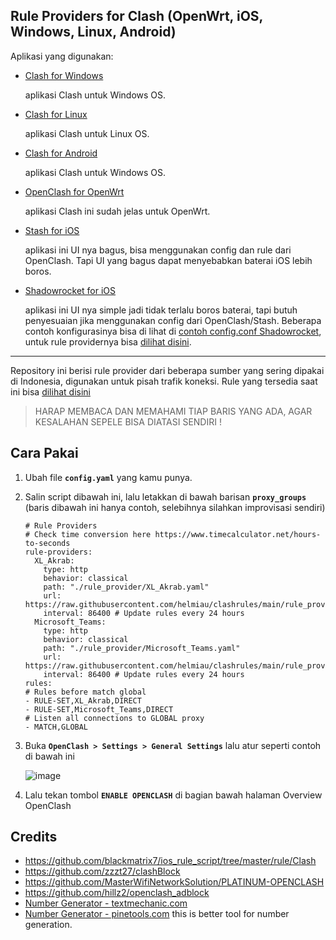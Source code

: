 ## Rule Providers for Clash (OpenWrt, iOS, Windows, Linux, Android)
Aplikasi yang digunakan:
- [Clash for Windows](https://github.com/Fndroid/clash_for_windows_pkg/releases)
    
    aplikasi Clash untuk Windows OS.

- [Clash for Linux](https://github.com/Kr328/clash-tun-for-linux)
    
    aplikasi Clash untuk Linux OS.
    
- [Clash for Android](https://github.com/Kr328/ClashForAndroid)
    
    aplikasi Clash untuk Windows OS.

- [OpenClash for OpenWrt](https://github.com/vernesong/OpenClash)
    
    aplikasi Clash ini sudah jelas untuk OpenWrt.
    
- [Stash for iOS](https://apps.apple.com/us/app/stash-rule-based-proxy/id1596063349)
    
    aplikasi ini UI nya bagus, bisa menggunakan config dan rule dari OpenClash. Tapi UI yang bagus dapat menyebabkan baterai iOS lebih boros.

- [Shadowrocket for iOS](https://apps.apple.com/us/app/shadowrocket/id932747118)
    
    aplikasi ini UI nya simple jadi tidak terlalu boros baterai, tapi butuh penyesuaian jika menggunakan config dari OpenClash/Stash. Beberapa contoh konfigurasinya bisa di lihat di [contoh config.conf Shadowrocket](shadowrocket/README.md), untuk rule providernya bisa [dilihat disini](shadowrocket/).
    
---

Repository ini berisi rule provider dari beberapa sumber yang sering dipakai di Indonesia, digunakan untuk pisah trafik koneksi. Rule yang tersedia saat ini bisa [dilihat disini](rule_provider/)

> HARAP MEMBACA DAN MEMAHAMI TIAP BARIS YANG ADA, AGAR KESALAHAN SEPELE BISA DIATASI SENDIRI !

## Cara Pakai
1. Ubah file **`config.yaml`** yang kamu punya.
2. Salin script dibawah ini, lalu letakkan di bawah barisan **`proxy_groups`** (baris dibawah ini hanya contoh, selebihnya silahkan improvisasi sendiri)

    ```
    # Rule Providers
    # Check time conversion here https://www.timecalculator.net/hours-to-seconds
    rule-providers:
      XL_Akrab:
        type: http
        behavior: classical
        path: "./rule_provider/XL_Akrab.yaml"
        url: https://raw.githubusercontent.com/helmiau/clashrules/main/rule_provider/XL_Akrab.yaml
        interval: 86400 # Update rules every 24 hours
      Microsoft_Teams:
        type: http
        behavior: classical
        path: "./rule_provider/Microsoft_Teams.yaml"
        url: https://raw.githubusercontent.com/helmiau/clashrules/main/rule_provider/Microsoft_Teams.yaml
        interval: 86400 # Update rules every 24 hours
    rules:
    # Rules before match global
    - RULE-SET,XL_Akrab,DIRECT
    - RULE-SET,Microsoft_Teams,DIRECT
    # Listen all connections to GLOBAL proxy
    - MATCH,GLOBAL
    ```

4. Buka **`OpenClash > Settings > General Settings`** lalu atur seperti contoh di bawah ini

    ![image](https://user-images.githubusercontent.com/20932301/174243963-ae34021c-570d-4847-b693-9ed733ae18b3.png)

5. Lalu tekan tombol **``ENABLE OPENCLASH``** di bagian bawah halaman Overview OpenClash

## Credits
- https://github.com/blackmatrix7/ios_rule_script/tree/master/rule/Clash
- https://github.com/zzzt27/clashBlock
- https://github.com/MasterWifiNetworkSolution/PLATINUM-OPENCLASH
- https://github.com/hillz2/openclash_adblock
- [Number Generator - textmechanic.com](https://textmechanic.com/text-tools/numeration-tools/generate-list-numbers/)
- [Number Generator - pinetools.com](https://pinetools.com/generate-list-numbers) this is better tool for number generation.

